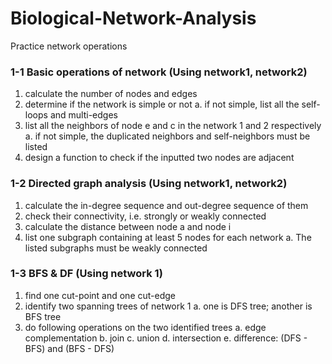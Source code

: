 # Biological-Network-Analysis

Practice network operations

### 1-1 Basic operations of network (Using network1, network2)
  1. calculate the number of nodes and edges
  2. determine if the network is simple or not
    a. if not simple, list all the self-loops and multi-edges
  3. list all the neighbors of node e and c in the network 1 and 2 respectively
    a. if not simple, the duplicated neighbors and self-neighbors must be listed
  4. design a function to check if the inputted two nodes are adjacent

### 1-2 Directed graph analysis (Using network1, network2)
  1. calculate the in-degree sequence and out-degree sequence of them
  2. check their connectivity, i.e. strongly or weakly connected
  3. calculate the distance between node a and node i
  4. list one subgraph containing at least 5 nodes for each network
    a. The listed subgraphs must be weakly connected

### 1-3 BFS & DF (Using network 1)
  1. find one cut-point and one cut-edge
  2. identify two spanning trees of network 1
    a. one is DFS tree; another is BFS tree
  3. do following operations on the two identified trees
    a. edge complementation
    b. join
    c. union
    d. intersection
    e. difference: (DFS - BFS) and (BFS - DFS)
